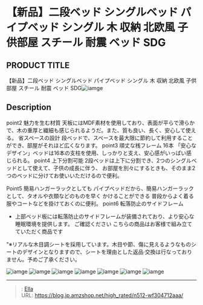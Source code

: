 # 【新品】二段ベッド シングルベッド パイプベッド シングル 木 収納 北欧風 子供部屋 スチール 耐震 ベッド SDG


## PRODUCT TITLE 

【新品】二段ベッド シングルベッド パイプベッド シングル 木 収納 北欧風 子供部屋 スチール 耐震 ベッド SDG![iamge](https://b2bfiles1.gigab2b.cn/image/wkseller/301/20230517_ee6c5f308dff75fd02e29ee95317e5fb.jpg)

## Description

point2
魅力を生む材質
天板にはMDF素材を使用しており、表面が平らで滑らかで、木の重厚と繊細も感じられるようだ。また、質も良い、長く、安心して使える。
省スペースの設計
段ベッドで、スペースを最大限に節約して利用することができ、部屋がそれほど広くなります。
point3
頑丈な桟フレーム 16本
「安心なデザイン」ベッドは16本の支柱を使用、しっかりと支え、安心感がいっぱい感じられる。
point4
上下分割可能
2段ベッドは上下に分割でき、2つのシングルベッドとして使えて、子供の成長に伴う、
お部屋を別々にするときも、そのまま2つのベッドに分けてお使いいただけるので便利。


Point5
簡易ハンガーラックとしても
パイプベッドだから、簡易ハンガーラックとして、タオルや衣類などのものを早く
かけることができる
普段からよく着る服やコートなどを掛けておくのに便利。
point6
転落防止のサイドフレーム
 - 上部ベッド板には転落防止のサイドフレームが装備されており、より安心な睡眠環境を提供します。
ご確認ください
こちらの商品はお客様で組み立てていただく商品です

&#34;※リアルな木目調シートを採用しています。木目や節、傷に見えるようなものシートのデザインとなりますので、シートを理由とした返品·交換は行なっておりません。予めご了承ください。




![iamge](https://b2bfiles1.gigab2b.cn/image/wkseller/301/20230518_4ae56bd08f325493fd165a6a90213b51.jpg)
![iamge](https://b2bfiles1.gigab2b.cn/image/wkseller/301/20230518_da4bf5e43d155294d4a0f60ba158bc43.jpg)
![iamge](https://b2bfiles1.gigab2b.cn/image/wkseller/301/20230518_f0ead34b0e1cb0f9a78c39300dda91cf.jpg)
![iamge](https://b2bfiles1.gigab2b.cn/image/wkseller/301/20230518_35543f1c2d0aa3b11ffc25145bae333c.jpg)
![iamge](https://b2bfiles1.gigab2b.cn/image/wkseller/301/20230518_6057452419c5562ec2783094034d3831.jpg)
![iamge](https://b2bfiles1.gigab2b.cn/image/wkseller/301/20230518_39a205365b6820aabbceae8b93913c0c.jpg)
![iamge](https://b2bfiles1.gigab2b.cn/image/wkseller/301/20230517_031c99395ba1ef245261e465c6a86a57.jpg)


---

> : [Ella](https://blog.jp.amzshop.net/)  
> URL: https://blog.jp.amzshop.net/high_rated/n512-wf304712aaa/  

